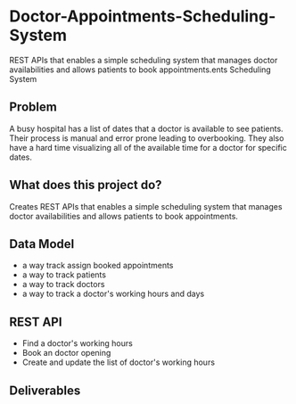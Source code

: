 # Doctor-Appointments-Scheduling-System
REST APIs that enables a simple scheduling system that manages doctor availabilities and allows patients to book appointments.ents Scheduling System

## Problem

A busy hospital has a list of dates that a doctor is available to see patients. Their process is manual and error prone leading to overbooking. They also have a hard time visualizing all of the available time for a doctor for specific dates. 

## What does this project do?

Creates REST APIs that enables a simple scheduling system that manages doctor availabilities and allows patients to book appointments.

## Data Model

* a way track assign booked appointments
* a way to track patients
* a way to track doctors 
* a way to track a doctor's working hours and days

## REST API

* Find a doctor's working hours
* Book an doctor opening
* Create and update the list of doctor's working hours

## Deliverables

